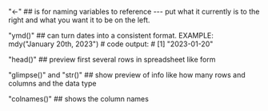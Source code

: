 "<-"  ## is for naming variables to reference --- put what it currently is to the right and what you want it to be on the left.

"ymd()"  ## can turn dates into a consistent format. EXAMPLE: mdy("January 20th, 2023")
                                                          # code output:
                                                          # [1] "2023-01-20"

"head()"  ## preview first several rows in spreadsheet like form

"glimpse()" and "str()"  ## show preview of info like how many rows and columns and the data type 

"colnames()"  ## shows the column names 
